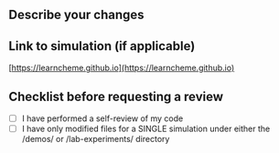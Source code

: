 ## Describe your changes

## Link to simulation (if applicable)

[https://learncheme.github.io](https://learncheme.github.io)

## Checklist before requesting a review

- [ ] I have performed a self-review of my code
- [ ] I have only modified files for a SINGLE simulation under either the /demos/ or /lab-experiments/ directory
